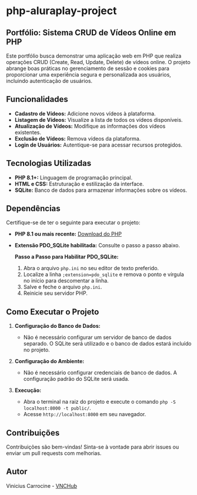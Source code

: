 # php-aluraplay-project
## Portfólio: Sistema CRUD de Vídeos Online em PHP

Este portfólio busca demonstrar uma aplicação web em PHP que realiza operações CRUD (Create, Read, Update, Delete) de vídeos online. O projeto abrange boas práticas no gerenciamento de sessão e cookies para proporcionar uma experiência segura e personalizada aos usuários, incluindo autenticação de usuários.

## Funcionalidades

- **Cadastro de Vídeos:** Adicione novos vídeos à plataforma.
- **Listagem de Vídeos:** Visualize a lista de todos os vídeos disponíveis.
- **Atualização de Vídeos:** Modifique as informações dos vídeos existentes.
- **Exclusão de Vídeos:** Remova vídeos da plataforma.
- **Login de Usuários:** Autentique-se para acessar recursos protegidos.

## Tecnologias Utilizadas

- **PHP 8.1+:** Linguagem de programação principal.
- **HTML e CSS:** Estruturação e estilização da interface.
- **SQLite:** Banco de dados para armazenar informações sobre os vídeos.

## Dependências

Certifique-se de ter o seguinte para executar o projeto:

- **PHP 8.1 ou mais recente:** [Download do PHP](https://www.php.net/downloads)
- **Extensão PDO_SQLite habilitada:** Consulte o passo a passo abaixo.

    **Passo a Passo para Habilitar PDO_SQLite:**
    1. Abra o arquivo `php.ini` no seu editor de texto preferido.
    2. Localize a linha `;extension=pdo_sqlite` e remova o ponto e vírgula no início para descomentar a linha.
    3. Salve e feche o arquivo `php.ini`.
    4. Reinicie seu servidor PHP.

## Como Executar o Projeto

1. **Configuração do Banco de Dados:**
    - Não é necessário configurar um servidor de banco de dados separado. O SQLite será utilizado e o banco de dados estará incluído no projeto.

2. **Configuração do Ambiente:**
    - Não é necessário configurar credenciais de banco de dados. A configuração padrão do SQLite será usada.

3. **Execução:**
    - Abra o terminal na raiz do projeto e execute o comando `php -S localhost:8000 -t public/`.
    - Acesse `http://localhost:8000` em seu navegador.

## Contribuições

Contribuições são bem-vindas! Sinta-se à vontade para abrir issues ou enviar um pull requests com melhorias.

## Autor

Vinicius Carrocine - [VNCHub](https://github.com/VNCHub)
